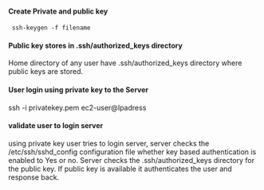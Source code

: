 #### Create Private and public key

     ssh-keygen -f filename

#### Public key stores in .ssh/authorized_keys directory

Home directory of any user have .ssh/authorized_keys directory where public keys are stored.

#### User login using private key to the Server

ssh -i privatekey.pem ec2-user@Ipadress

#### validate user to login server

using private key user tries to login server, server checks the /etc/ssh/sshd_config configuration file whether key based authentication is enabled to Yes or no. Server checks the .ssh/authorized_keys directory for the public key. If public key is available it authenticates the user and response back.
